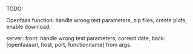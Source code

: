 TODO:

Openfaas function:
    handle wrong test parameters,
    zip files,
    create plots,
    enable download,

server:
    front:
        handle wrong test parameters,
        correct date,
    back:
        [openfaasurl, host, port, functionname] from args.

